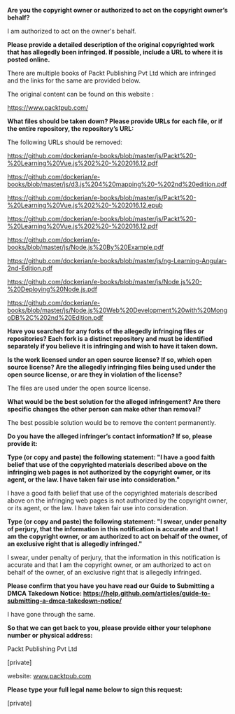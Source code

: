 **Are you the copyright owner or authorized to act on the copyright owner’s behalf?**



I am authorized to act on the owner's behalf.



**Please provide a detailed description of the original copyrighted work that has allegedly been infringed. If possible, include a URL to where it is posted online.**



There are multiple books of Packt Publishing Pvt Ltd which are infringed and the links for the same are provided below.



The original content can be found on this website :



https://www.packtpub.com/



**What files should be taken down? Please provide URLs for each file, or if the entire repository, the repository’s URL:**



The following URLs should be removed:



https://github.com/dockerian/e-books/blob/master/js/Packt%20-%20Learning%20Vue.js%202%20-%202016.12.pdf

https://github.com/dockerian/e-books/blob/master/js/d3.js%204%20mapping%20-%202nd%20edition.pdf

https://github.com/dockerian/e-books/blob/master/js/Packt%20-%20Learning%20Vue.js%202%20-%202016.12.epub

https://github.com/dockerian/e-books/blob/master/js/Packt%20-%20Learning%20Vue.js%202%20-%202016.12.pdf

https://github.com/dockerian/e-books/blob/master/js/Node.js%20By%20Example.pdf

https://github.com/dockerian/e-books/blob/master/js/ng-Learning-Angular-2nd-Edition.pdf

https://github.com/dockerian/e-books/blob/master/js/Node.js%20-%20Deploying%20Node.js.pdf

https://github.com/dockerian/e-books/blob/master/js/Node.js%20Web%20Development%20with%20MongoDB%2C%202nd%20Edition.pdf



**Have you searched for any forks of the allegedly infringing files or repositories? Each fork is a distinct repository and must be identified separately if you believe it is infringing and wish to have it taken down.**



**Is the work licensed under an open source license? If so, which open source license? Are the allegedly infringing files being used under the open source license, or are they in violation of the license?**



The files are used under the open source license.



**What would be the best solution for the alleged infringement? Are there specific changes the other person can make other than removal?**



The best possible solution would be to remove the content permanently.



**Do you have the alleged infringer’s contact information? If so, please provide it:**



**Type (or copy and paste) the following statement: "I have a good faith belief that use of the copyrighted materials described above on the infringing web pages is not authorized by the copyright owner, or its agent, or the law. I have taken fair use into consideration."**



I have a good faith belief that use of the copyrighted materials described above on the infringing web pages is not authorized by the copyright owner, or its agent, or the law. I have taken fair use into consideration.



**Type (or copy and paste) the following statement: "I swear, under penalty of perjury, that the information in this notification is accurate and that I am the copyright owner, or am authorized to act on behalf of the owner, of an exclusive right that is allegedly infringed."**



I swear, under penalty of perjury, that the information in this notification is accurate and that I am the copyright owner, or am authorized to act on behalf of the owner, of an exclusive right that is allegedly infringed.



**Please confirm that you have you have read our Guide to Submitting a DMCA Takedown Notice: https://help.github.com/articles/guide-to-submitting-a-dmca-takedown-notice/**



I have gone through the same.



**So that we can get back to you, please provide either your telephone number or physical address:**



Packt Publishing Pvt Ltd

[private]  

website: www.packtpub.com



**Please type your full legal name below to sign this request:**

[private]  
